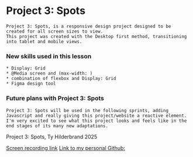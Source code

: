 # Project 3: Spots

    Project 3: Spots, is a responsive design project designed to be created for all screen sizes to view.
    This project was created with the Desktop first method, transitioning into tablet and mobile views.

### New skills used in this lesson

    * Display: Grid
    * @Media screen and (max-width: )
    * combination of flexbox and Display: Grid
    * Figma design tool

### Future plans with Project 3: Spots

    Project 3: Spots will be used in the following sprints, adding Javascript and really giving this project/website a reactive element. I'm very excited to see what this project looks and feels like in the end stages of its many new adaptations.

Project 3: Spots, Ty Hilderbrand 2025

[Screen recording link](https://drive.google.com/file/d/1M_SaLCcScTOjk582XTOBPpu_j3OSgaa0/view) 
[Link to my personal Github:](https://hildy1010.github.io/se_project_spots/) 